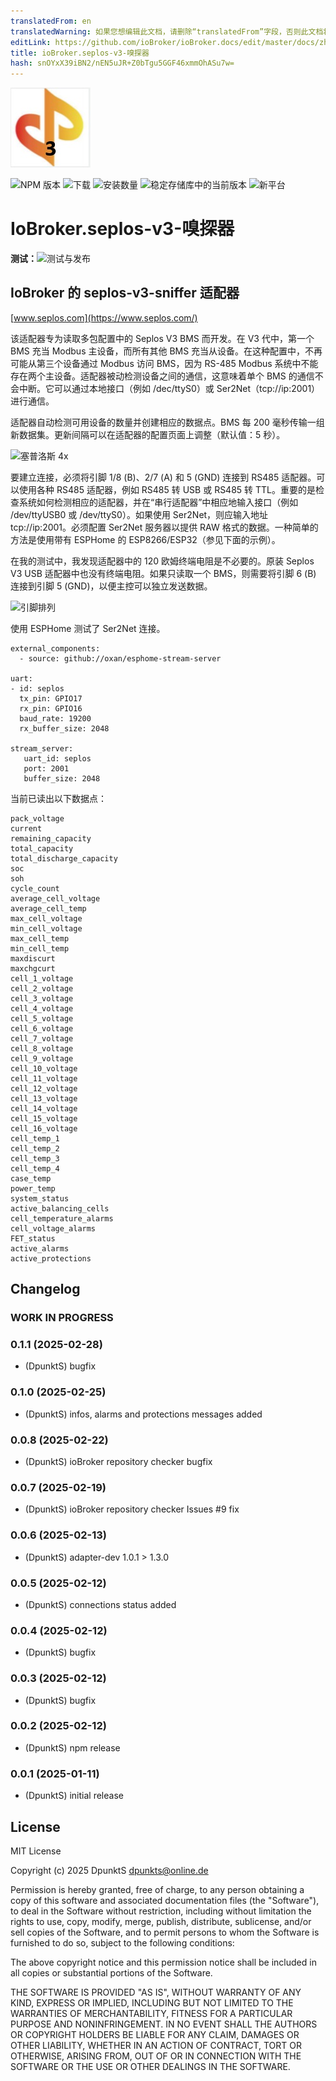 ```yaml
---
translatedFrom: en
translatedWarning: 如果您想编辑此文档，请删除“translatedFrom”字段，否则此文档将再次自动翻译
editLink: https://github.com/ioBroker/ioBroker.docs/edit/master/docs/zh-cn/adapterref/iobroker.seplos-v3-sniffer/README.md
title: ioBroker.seplos-v3-嗅探器
hash: snOYxX39iBN2/nEN5uJR+Z0bTgu5GGF46xmmOhASu7w=
---
```

![标识](../../../en/adapterref/iobroker.seplos-v3-sniffer/admin/seplos-v3-sniffer.jpg)

![NPM 版本](https://img.shields.io/npm/v/iobroker.seplos-v3-sniffer.svg)
![下载](https://img.shields.io/npm/dm/iobroker.seplos-v3-sniffer.svg)
![安装数量](https://iobroker.live/badges/seplos-v3-sniffer-installed.svg)
![稳定存储库中的当前版本](https://iobroker.live/badges/seplos-v3-sniffer-stable.svg)
![新平台](https://nodei.co/npm/iobroker.seplos-v3-sniffer.png?downloads=true)

# IoBroker.seplos-v3-嗅探器
**测试：**![测试与发布](https://github.com/DpunktS/ioBroker.seplos-v3-sniffer/workflows/Test%20and%20Release/badge.svg)

## IoBroker 的 seplos-v3-sniffer 适配器
[www.seplos.com](https://www.seplos.com/)

该适配器专为读取多包配置中的 Seplos V3 BMS 而开发。在 V3 代中，第一个 BMS 充当 Modbus 主设备，而所有其他 BMS 充当从设备。在这种配置中，不再可能从第三个设备通过 Modbus 访问 BMS，因为 RS-485 Modbus 系统中不能存在两个主设备。适配器被动检测设备之间的通信，这意味着单个 BMS 的通信不会中断。它可以通过本地接口（例如 /dec/ttyS0）或 Ser2Net（tcp://ip:2001）进行通信。

适配器自动检测可用设备的数量并创建相应的数据点。BMS 每 200 毫秒传输一组新数据集。更新间隔可以在适配器的配置页面上调整（默认值：5 秒）。

![塞普洛斯 4x](https://github.com/user-attachments/assets/9d710287-069d-44b6-acda-e96764642a33)

要建立连接，必须将引脚 1/8 (B)、2/7 (A) 和 5 (GND) 连接到 RS485 适配器。可以使用各种 RS485 适配器，例如 RS485 转 USB 或 RS485 转 TTL。重要的是检查系统如何检测相应的适配器，并在“串行适配器”中相应地输入接口（例如 /dev/ttyUSB0 或 /dev/ttyS0）。如果使用 Ser2Net，则应输入地址 tcp://ip:2001。必须配置 Ser2Net 服务器以提供 RAW 格式的数据。一种简单的方法是使用带有 ESPHome 的 ESP8266/ESP32（参见下面的示例）。

在我的测试中，我发现适配器中的 120 欧姆终端电阻是不必要的。原装 Seplos V3 USB 适配器中也没有终端电阻。如果只读取一个 BMS，则需要将引脚 6 (B) 连接到引脚 5 (GND)，以便主控可以独立发送数据。

![引脚排列](https://github.com/user-attachments/assets/1c8ec271-d20f-4a5d-baf4-87e5a98fc35a)

使用 ESPHome 测试了 Ser2Net 连接。

```
external_components:
  - source: github://oxan/esphome-stream-server

uart:
- id: seplos
  tx_pin: GPIO17
  rx_pin: GPIO16
  baud_rate: 19200
  rx_buffer_size: 2048

stream_server:
   uart_id: seplos
   port: 2001
   buffer_size: 2048
```

当前已读出以下数据点：

```
pack_voltage
current
remaining_capacity
total_capacity
total_discharge_capacity
soc
soh
cycle_count
average_cell_voltage
average_cell_temp
max_cell_voltage
min_cell_voltage
max_cell_temp
min_cell_temp
maxdiscurt
maxchgcurt
cell_1_voltage
cell_2_voltage
cell_3_voltage
cell_4_voltage
cell_5_voltage
cell_6_voltage
cell_7_voltage
cell_8_voltage
cell_9_voltage
cell_10_voltage
cell_11_voltage
cell_12_voltage
cell_13_voltage
cell_14_voltage
cell_15_voltage
cell_16_voltage
cell_temp_1
cell_temp_2
cell_temp_3
cell_temp_4
case_temp
power_temp
system_status
active_balancing_cells
cell_temperature_alarms
cell_voltage_alarms
FET_status
active_alarms
active_protections
```

## Changelog
<!--
	Placeholder for the next version (at the beginning of the line):
	### **WORK IN PROGRESS**
-->
### **WORK IN PROGRESS**

### 0.1.1 (2025-02-28)
* (DpunktS) bugfix

### 0.1.0 (2025-02-25)
* (DpunktS) infos, alarms and protections messages added

### 0.0.8 (2025-02-22)
* (DpunktS) ioBroker repository checker bugfix

### 0.0.7 (2025-02-19)
* (DpunktS) ioBroker repository checker Issues #9 fix

### 0.0.6 (2025-02-13)
* (DpunktS) adapter-dev 1.0.1 > 1.3.0

### 0.0.5 (2025-02-12)
* (DpunktS) connections status added

### 0.0.4 (2025-02-12)
* (DpunktS) bugfix

### 0.0.3 (2025-02-12)
* (DpunktS) bugfix

### 0.0.2 (2025-02-12)
* (DpunktS) npm release

### 0.0.1 (2025-01-11)
* (DpunktS) initial release

## License
MIT License

Copyright (c) 2025 DpunktS <dpunkts@online.de>

Permission is hereby granted, free of charge, to any person obtaining a copy
of this software and associated documentation files (the "Software"), to deal
in the Software without restriction, including without limitation the rights
to use, copy, modify, merge, publish, distribute, sublicense, and/or sell
copies of the Software, and to permit persons to whom the Software is
furnished to do so, subject to the following conditions:

The above copyright notice and this permission notice shall be included in all
copies or substantial portions of the Software.

THE SOFTWARE IS PROVIDED "AS IS", WITHOUT WARRANTY OF ANY KIND, EXPRESS OR
IMPLIED, INCLUDING BUT NOT LIMITED TO THE WARRANTIES OF MERCHANTABILITY,
FITNESS FOR A PARTICULAR PURPOSE AND NONINFRINGEMENT. IN NO EVENT SHALL THE
AUTHORS OR COPYRIGHT HOLDERS BE LIABLE FOR ANY CLAIM, DAMAGES OR OTHER
LIABILITY, WHETHER IN AN ACTION OF CONTRACT, TORT OR OTHERWISE, ARISING FROM,
OUT OF OR IN CONNECTION WITH THE SOFTWARE OR THE USE OR OTHER DEALINGS IN THE
SOFTWARE.